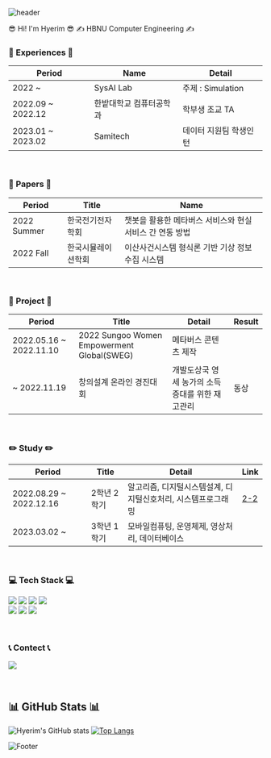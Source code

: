 ![header](https://capsule-render.vercel.app/api?type=waving&color=50bcdf&height=100&section=header)
<br>

<a> 😎 Hi! I'm Hyerim 😎  </a>
<a> ✍ HBNU Computer Engineering  ✍</a>
<br>

### 🪪 Experiences 🪪 
|Period|Name|Detail|
|---|---|---|
|2022 ~|SysAI Lab|주제 : Simulation|
|2022.09 ~ 2022.12|한밭대학교 컴퓨터공학과|학부생 조교 TA|
|2023.01 ~ 2023.02|Samitech|데이터 지원팀 학생인턴|
<br>

### 📕 Papers 📕 
|Period|Title|Name|
|---|---|---|
|2022 Summer|한국전기전자학회|챗봇을 활용한 메타버스 서비스와 현실 서비스 간 연동 방법|
|2022 Fall|한국시뮬레이션학회|이산사건시스템 형식론 기반 기상 정보 수집 시스템|
<br>

### 👬 Project 👬
|Period|Title|Detail|Result|
|---|---|---|---|
|2022.05.16 ~ 2022.11.10|2022 Sungoo Women Empowerment Global(SWEG)|메타버스 콘텐츠 제작||
|~ 2022.11.19|창의설계 온라인 경진대회|개발도상국 영세 농가의 소득증대를 위한 재고관리|동상|
<br>

### ✏️ Study ✏️
|Period|Title|Detail|Link|
|---|---|---|---|
|2022.08.29 ~ 2022.12.16|2학년 2학기|알고리즘, 디지털시스템설계, 디지털신호처리, 시스템프로그래밍|<a href="https://github.com/lhr4426/2-2">2-2</a>|
|2023.03.02 ~ |3학년 1학기|모바일컴퓨팅, 운영체제, 영상처리, 데이터베이스||
<br>

### 💻 Tech Stack 💻
<p> 
  <img src="https://img.shields.io/badge/Python-3776AB?style=flat-square&logo=Python&logoColor=white"/>
  <img src="https://img.shields.io/badge/C-A8B9CC?style=flat-square&logo=C&logoColor=white"/>
  <img src="https://img.shields.io/badge/C++-00599C?style=flat-square&logo=C%2B%2B&logoColor=white"/>
  <img src="https://img.shields.io/badge/Java-C70D2C?style=flat-square&logo=Java&logoColor=white"/>
  <br>
  <img src ="https://img.shields.io/badge/HTML5-E34F26.svg?&style=flat-square&logo=HTML5&logoColor=white"/>
  <img src ="https://img.shields.io/badge/CSS3-1572B6.svg?&style=flat-square&logo=CSS3&logoColor=white"/>
  <img src ="https://img.shields.io/badge/Spring-6DB33F.svg?&style=flat-square&logo=Spring&logoColor=white"/>
</p>
<br>

### 📞 Contect 📞
<p> 
  <a href="mailto:20211924@edu.hanbat.ac.kr"><img src="https://img.shields.io/badge/Gmail-d14836?style=flat-square&logo=Gmail&logoColor=white&link=20211924@edu.hanbat.ac.kr"/></a>
</p>
<br>

## 📊 GitHub Stats 📊
![Hyerim's GitHub stats](https://github-readme-stats.vercel.app/api?username=lhr4426&show_icons=true&theme=nord)
[![Top Langs](https://github-readme-stats.vercel.app/api/top-langs/?username=lhr4426&layout=compact&theme=nord)](https://github.com/anuraghazra/github-readme-stats)
<br>

![Footer](https://capsule-render.vercel.app/api?type=waving&color=50bcdf&height=100&section=footer)

